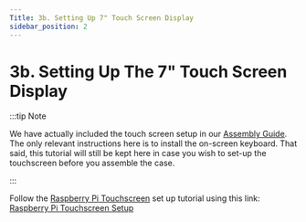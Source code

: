 ```yaml
---
Title: 3b. Setting Up 7" Touch Screen Display
sidebar_position: 2
---
```


# 3b. Setting Up The 7" Touch Screen Display

:::tip Note

We have actually included the touch screen setup in our [Assembly Guide](../../user-manual/ug-raspberry-pi-setup). The only relevant instructions here is to install the on-screen keyboard. That said, this tutorial will still be kept here in case you wish to set-up the touchscreen before you assemble the case.

:::

Follow the [Raspberry Pi Touchscreen](https://sg.element14.com/raspberry-pi/raspberrypi-display/raspberry-pi-7inch-touchscreen/dp/2473872?gclid=Cj0KCQjwrsGCBhD1ARIsALILBYrVH53SWpgaRqqXUlPY6soTGs_SfPuokHiJeSSbDJZlW-Bo9OajY30aAkUlEALw_wcB&mckv=_dc%7Cpcrid%7C500903722922%7Cpkw%7C%7Cpmt%7C%7Cslid%7C%7Cproduct%7C2473872%7Cpgrid%7C116112299217%7Cptaid%7Cpla-293946777986%7C&CMP=KNC-GSG-SHOPPING-SMART-ALLPRODUCTS) set up tutorial using this link: [Raspberry Pi Touchscreen Setup](https://howchoo.com/pi/raspberry-pi-touchscreen-setup)
